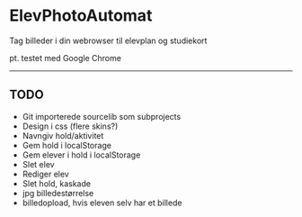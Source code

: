 ElevPhotoAutomat
================

Tag billeder i din webrowser til elevplan og studiekort

pt. testet med Google Chrome
____
TODO
----	
* Git importerede sourcelib som subprojects
* Design i css (flere skins?)
* Navngiv hold/aktivitet
* Gem hold i localStorage
* Gem elever i hold i localStorage
* Slet elev
* Rediger elev
* Slet hold, kaskade
* jpg billedestørrelse
* billedopload, hvis eleven selv har et billede
